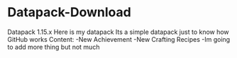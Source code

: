 # Datapack-Download
Datapack 1.15.x
Here is my datapack
Its a simple datapack just to know how GitHub works
Content:
-New Achievement
-New Crafting Recipes
-Im going to add more thing but not much
